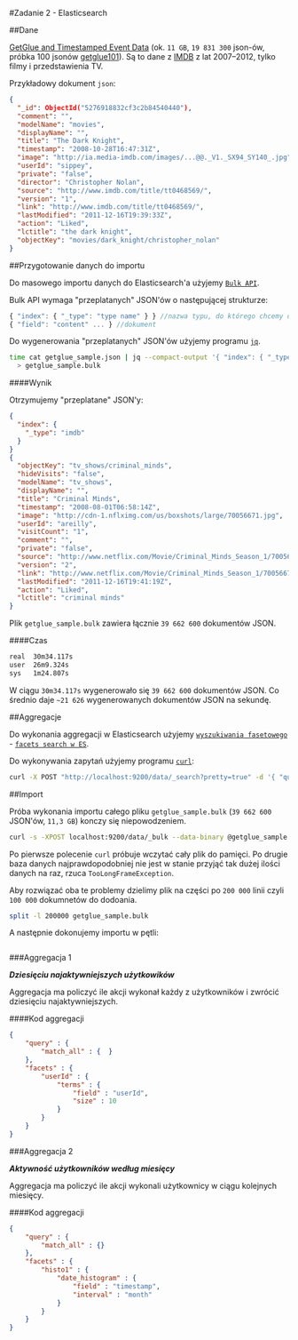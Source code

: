 #Zadanie 2 - Elasticsearch

##Dane

[GetGlue and Timestamped Event Data](http://getglue-data.s3.amazonaws.com/getglue_sample.tar.gz) (ok. `11 GB`, `19 831 300` json-ów, próbka 100 jsonów [getglue101](https://github.com/nosql/aggregations-2/blob/master/data/wbzyl/getglue101.json)). Są to dane z [IMDB](http://www.imdb.com/) z lat 2007–2012, tylko filmy i przedstawienia TV. 

Przykładowy dokument `json`:

```json
{
  "_id": ObjectId("5276918832cf3c2b84540440"),
  "comment": "",
  "modelName": "movies",
  "displayName": "",
  "title": "The Dark Knight",
  "timestamp": "2008-10-28T16:47:31Z",
  "image": "http://ia.media-imdb.com/images/...@@._V1._SX94_SY140_.jpg",
  "userId": "sippey",
  "private": "false",
  "director": "Christopher Nolan",
  "source": "http://www.imdb.com/title/tt0468569/",
  "version": "1",
  "link": "http://www.imdb.com/title/tt0468569/",
  "lastModified": "2011-12-16T19:39:33Z",
  "action": "Liked",
  "lctitle": "the dark knight",
  "objectKey": "movies/dark_knight/christopher_nolan"
}
```

##Przygotowanie danych do importu

Do masowego importu danych do Elasticsearch'a użyjemy [`Bulk API`](http://www.elasticsearch.org/guide/en/elasticsearch/reference/current/docs-bulk.html).  

Bulk API wymaga "przeplatanych" JSON'ów o następującej strukturze:

```js
{ "index": { "_type": "type name" } } //nazwa typu, do którego chcemy dodać dokument
{ "field": "content" ... } //dokument
```

Do wygenerowania "przeplatanych" JSON'ów użyjemy programu [`jq`](http://stedolan.github.io/jq/).

```sh
time cat getglue_sample.json | jq --compact-output '{ "index": { "_type": "imdb" } }, .' 
  > getglue_sample.bulk
```

####Wynik

Otrzymujemy "przeplatane" JSON'y:

```json
{
  "index": {
    "_type": "imdb"
  }
}
{
  "objectKey": "tv_shows/criminal_minds",
  "hideVisits": "false",
  "modelName": "tv_shows",
  "displayName": "",
  "title": "Criminal Minds",
  "timestamp": "2008-08-01T06:58:14Z",
  "image": "http://cdn-1.nflximg.com/us/boxshots/large/70056671.jpg",
  "userId": "areilly",
  "visitCount": "1",
  "comment": "",
  "private": "false",
  "source": "http://www.netflix.com/Movie/Criminal_Minds_Season_1/70056671",
  "version": "2",
  "link": "http://www.netflix.com/Movie/Criminal_Minds_Season_1/70056671",
  "lastModified": "2011-12-16T19:41:19Z",
  "action": "Liked",
  "lctitle": "criminal minds"
}
```

Plik `getglue_sample.bulk` zawiera łącznie `39 662 600` dokumentów JSON.

####Czas

```sh
real  30m34.117s
user  26m9.324s
sys   1m24.807s
```

W ciągu `30m34.117s` wygenerowało się `39 662 600` dokumentów JSON. Co średnio daje `~21 626` wygenerowanych dokumentów JSON na sekundę.

##Aggregacje

Do wykonania aggregacji w Elasticsearch użyjemy [`wyszukiwania fasetowego`](http://en.wikipedia.org/wiki/Faceted_search) - [`facets search w ES`](http://www.elasticsearch.org/guide/en/elasticsearch/reference/current/search-facets.html).

Do wykonywania zapytań użyjemy programu [`curl`](http://pl.wikipedia.org/wiki/CURL):

```sh
curl -X POST "http://localhost:9200/data/_search?pretty=true" -d '{ "query": { } }'
```

##Import

Próba wykonania importu całego pliku `getglue_sample.bulk` (`39 662 600` JSON'ów, `11,3 GB`) konczy się niepowodzeniem.

```sh
curl -s -XPOST localhost:9200/data/_bulk --data-binary @getglue_sample.bulk
```

Po pierwsze polecenie `curl` próbuje wczytać cały plik do pamięci. Po drugie baza danych najprawdopodobniej nie jest w stanie przyjąć tak dużej ilości danych na raz, rzuca `TooLongFrameException`.

Aby rozwiązać oba te problemy dzielimy plik na części po `200 000` linii czyli `100 000` dokumnetów do dodoania.

```sh
split -l 200000 getglue_sample.bulk
```

A następnie dokonujemy importu w pętli:

```sh

```

###Aggregacja 1

***Dziesięciu najaktywniejszych użytkowików***

Aggregacja ma policzyć ile akcji wykonał każdy z użytkowników i zwrócić dziesięciu najaktywniejszych.

####Kod aggregacji

```json
{
    "query" : {
        "match_all" : {  }
    },
    "facets" : {
        "userId" : {
            "terms" : {
                "field" : "userId",
                "size" : 10
            }
        }
    }
}
```

###Aggregacja 2

***Aktywność użytkowników według miesięcy***

Aggregacja ma policzyć ile akcji wykonali użytkownicy w ciągu kolejnych miesięcy.

####Kod aggregacji

```json
{
    "query" : {
        "match_all" : {}
    },
    "facets" : {
        "histo1" : {
            "date_histogram" : {
                "field" : "timestamp",
                "interval" : "month"
            }
        }
    }
}
```
